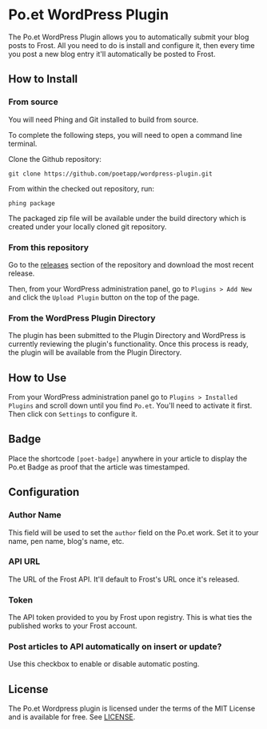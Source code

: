 # Po.et WordPress Plugin
The Po.et WordPress Plugin allows you to automatically submit your blog posts to Frost. All you need to do is install and configure it, then every time you post a new blog entry it'll automatically be posted to Frost.

## How to Install

### From source

You will need Phing and Git installed to build from source.

To complete the following steps, you will need to open a command line terminal.

Clone the Github repository:  

`git clone https://github.com/poetapp/wordpress-plugin.git`

From within the checked out repository, run:  

`phing package`

The packaged zip file will be available under the build directory which is created under your locally cloned git repository.

### From this repository
Go to the [releases](https://github.com/poetapp/wordpress-plugin/releases) section of the repository and download the most recent release.

Then, from your WordPress administration panel, go to `Plugins > Add New` and click the `Upload Plugin` button on the top of the page.

### From the WordPress Plugin Directory
The plugin has been submitted to the Plugin Directory and WordPress is currently reviewing the plugin's functionality. Once this process is ready, the plugin will be available from the Plugin Directory.

## How to Use
From your WordPress administration panel go to `Plugins > Installed Plugins` and scroll down until you find `Po.et`. You'll need to activate it first. Then click con `Settings` to configure it.

## Badge
Place the shortcode `[poet-badge]` anywhere in your article to display the Po.et Badge as proof that the article was timestamped.

## Configuration

### Author Name
This field will be used to set the `author` field on the Po.et work. Set it to your name, pen name, blog's name, etc.

### API URL
The URL of the Frost API. It'll default to Frost's URL once it's released.

### Token
The API token provided to you by Frost upon registry. This is what ties the published works to your Frost account.

### Post articles to API automatically on insert or update?	
Use this checkbox to enable or disable automatic posting.

## License

The Po.et Wordpress plugin is licensed under the terms of the MIT License and is available for free. See [LICENSE](LICENSE).

